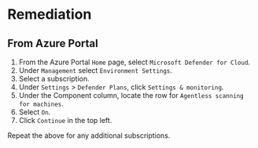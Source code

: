 # Remediation

## From Azure Portal

1. From the Azure Portal `Home` page, select `Microsoft Defender for Cloud`.
2. Under `Management` select `Environment Settings`.
3. Select a subscription.
4. Under `Settings` > `Defender Plans`, click `Settings & monitoring`.
5. Under the Component column, locate the row for `Agentless scanning for machines`.
6. Select `On`.
7. Click `Continue` in the top left.

Repeat the above for any additional subscriptions.
